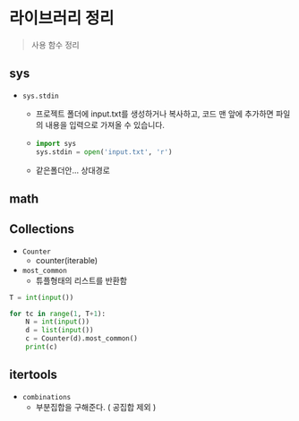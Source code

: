 # 라이브러리 정리

> 사용 함수 정리













## sys

- `sys.stdin` 

  - 프로젝트 폴더에 input.txt를 생성하거나 복사하고, 코드 맨 앞에 추가하면 파일의 내용을 입력으로 가져올 수 있습니다.

  - ```python
    import sys
    sys.stdin = open('input.txt', 'r')
    ```
    
  - 같은폴더안... 상대경로















## math





















## Collections

- `Counter`
  - counter(iterable)
- `most_common`
  - 튜플형태의 리스트를 반환함



```python
T = int(input())

for tc in range(1, T+1):
    N = int(input())
    d = list(input())
    c = Counter(d).most_common()
    print(c)
```





## itertools

- `combinations` 
  - 부분집합을 구해준다. ( 공집합 제외 )